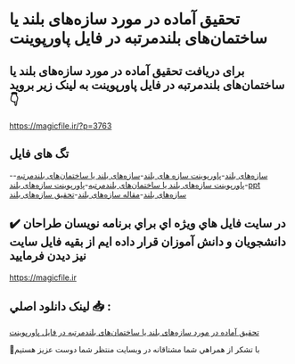 # تحقیق آماده در مورد سازه‌های بلند یا ساختمان‌های بلندمرتبه در فایل پاورپوینت

## برای دریافت تحقیق آماده در مورد سازه‌های بلند یا ساختمان‌های بلندمرتبه در فایل پاورپوینت به لینک زیر بروید 👇

https://magicfile.ir/?p=3763

## تگ های فایل

-[سازه‌های بلند](https://magicfile.ir/product/%d8%aa%d8%ad%d9%82%db%8c%d9%82-%d8%b3%d8%a7%d8%b2%d9%87%d9%87%d8%a7%db%8c-%d8%a8%d9%84%d9%86%d8%af-%db%8c%d8%a7-%d8%b3%d8%a7%d8%ae%d8%aa%d9%85%d8%a7%d9%86%d9%87%d8%a7%db%8c-%d8%a8%d9%84%d9%86%d8%af%d9%85%d8%b1%d8%aa%d8%a8%d9%87-%d9%be%d8%a7%d9%88%d8%b1%d9%be%d9%88%db%8c%d9%86%d8%aa/)-[پاورپوینت سازه های بلند](https://magicfile.ir/product/%d8%aa%d8%ad%d9%82%db%8c%d9%82-%d8%b3%d8%a7%d8%b2%d9%87%d9%87%d8%a7%db%8c-%d8%a8%d9%84%d9%86%d8%af-%db%8c%d8%a7-%d8%b3%d8%a7%d8%ae%d8%aa%d9%85%d8%a7%d9%86%d9%87%d8%a7%db%8c-%d8%a8%d9%84%d9%86%d8%af%d9%85%d8%b1%d8%aa%d8%a8%d9%87-%d9%be%d8%a7%d9%88%d8%b1%d9%be%d9%88%db%8c%d9%86%d8%aa/)-[سازه‌های بلند یا ساختمان‌های بلندمرتبه](https://magicfile.ir/product/%d8%aa%d8%ad%d9%82%db%8c%d9%82-%d8%b3%d8%a7%d8%b2%d9%87%d9%87%d8%a7%db%8c-%d8%a8%d9%84%d9%86%d8%af-%db%8c%d8%a7-%d8%b3%d8%a7%d8%ae%d8%aa%d9%85%d8%a7%d9%86%d9%87%d8%a7%db%8c-%d8%a8%d9%84%d9%86%d8%af%d9%85%d8%b1%d8%aa%d8%a8%d9%87-%d9%be%d8%a7%d9%88%d8%b1%d9%be%d9%88%db%8c%d9%86%d8%aa/)-[پاورپوینت سازه‌های بلند یا ساختمان‌های بلندمرتبه](https://magicfile.ir/product/%d8%aa%d8%ad%d9%82%db%8c%d9%82-%d8%b3%d8%a7%d8%b2%d9%87%d9%87%d8%a7%db%8c-%d8%a8%d9%84%d9%86%d8%af-%db%8c%d8%a7-%d8%b3%d8%a7%d8%ae%d8%aa%d9%85%d8%a7%d9%86%d9%87%d8%a7%db%8c-%d8%a8%d9%84%d9%86%d8%af%d9%85%d8%b1%d8%aa%d8%a8%d9%87-%d9%be%d8%a7%d9%88%d8%b1%d9%be%d9%88%db%8c%d9%86%d8%aa/)-[پاورپوینت سازه‌های بلند](https://magicfile.ir/product/%d8%aa%d8%ad%d9%82%db%8c%d9%82-%d8%b3%d8%a7%d8%b2%d9%87%d9%87%d8%a7%db%8c-%d8%a8%d9%84%d9%86%d8%af-%db%8c%d8%a7-%d8%b3%d8%a7%d8%ae%d8%aa%d9%85%d8%a7%d9%86%d9%87%d8%a7%db%8c-%d8%a8%d9%84%d9%86%d8%af%d9%85%d8%b1%d8%aa%d8%a8%d9%87-%d9%be%d8%a7%d9%88%d8%b1%d9%be%d9%88%db%8c%d9%86%d8%aa/)-[ppt سازه‌های بلند](https://magicfile.ir/product/%d8%aa%d8%ad%d9%82%db%8c%d9%82-%d8%b3%d8%a7%d8%b2%d9%87%d9%87%d8%a7%db%8c-%d8%a8%d9%84%d9%86%d8%af-%db%8c%d8%a7-%d8%b3%d8%a7%d8%ae%d8%aa%d9%85%d8%a7%d9%86%d9%87%d8%a7%db%8c-%d8%a8%d9%84%d9%86%d8%af%d9%85%d8%b1%d8%aa%d8%a8%d9%87-%d9%be%d8%a7%d9%88%d8%b1%d9%be%d9%88%db%8c%d9%86%d8%aa/)-[مقاله سازه‌های بلند](https://magicfile.ir/product/%d8%aa%d8%ad%d9%82%db%8c%d9%82-%d8%b3%d8%a7%d8%b2%d9%87%d9%87%d8%a7%db%8c-%d8%a8%d9%84%d9%86%d8%af-%db%8c%d8%a7-%d8%b3%d8%a7%d8%ae%d8%aa%d9%85%d8%a7%d9%86%d9%87%d8%a7%db%8c-%d8%a8%d9%84%d9%86%d8%af%d9%85%d8%b1%d8%aa%d8%a8%d9%87-%d9%be%d8%a7%d9%88%d8%b1%d9%be%d9%88%db%8c%d9%86%d8%aa/)-[تحقیق سازه‌های بلند](https://magicfile.ir/product/%d8%aa%d8%ad%d9%82%db%8c%d9%82-%d8%b3%d8%a7%d8%b2%d9%87%d9%87%d8%a7%db%8c-%d8%a8%d9%84%d9%86%d8%af-%db%8c%d8%a7-%d8%b3%d8%a7%d8%ae%d8%aa%d9%85%d8%a7%d9%86%d9%87%d8%a7%db%8c-%d8%a8%d9%84%d9%86%d8%af%d9%85%d8%b1%d8%aa%d8%a8%d9%87-%d9%be%d8%a7%d9%88%d8%b1%d9%be%d9%88%db%8c%d9%86%d8%aa/)

## ✔️ در سايت فايل هاي ويژه اي براي برنامه نويسان طراحان دانشجويان و دانش آموزان قرار داده ايم از بقيه فايل سايت نيز ديدن فرماييد

https://magicfile.ir


## لينک دانلود اصلي 📥 :

[تحقیق آماده در مورد سازه‌های بلند یا ساختمان‌های بلندمرتبه در فایل پاورپوینت](https://magicfile.ir/product/%d8%aa%d8%ad%d9%82%db%8c%d9%82-%d8%b3%d8%a7%d8%b2%d9%87%d9%87%d8%a7%db%8c-%d8%a8%d9%84%d9%86%d8%af-%db%8c%d8%a7-%d8%b3%d8%a7%d8%ae%d8%aa%d9%85%d8%a7%d9%86%d9%87%d8%a7%db%8c-%d8%a8%d9%84%d9%86%d8%af%d9%85%d8%b1%d8%aa%d8%a8%d9%87-%d9%be%d8%a7%d9%88%d8%b1%d9%be%d9%88%db%8c%d9%86%d8%aa/) 


🙏با تشکر از همراهي شما مشتاقانه در وبسایت منتظر شما دوست عزیز هستیم

